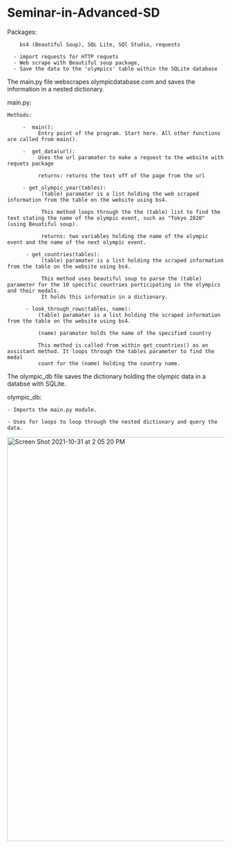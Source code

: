 # Seminar-in-Advanced-SD
Packages: 

        bs4 (Beautiful Soup), SQL Lite, SQl Studio, requests
        
      - import requests for HTTP requets
      - Web scrape with Beautiful soup package, 
      - Save the data to the 'olympics' table within the SQLite database
      
The main.py file webscrapes olympicdatabase.com and saves the information in a nested dictionary.

main.py:
    
    Methods:
    
         -  main(): 
              Entry point of the program. Start here. All other functions are called from main().

         -  get_data(url):
              Uses the url paramater to make a request to the website with requets package
              
              returns: returns the text off of the page from the url
              
         - get_olympic_year(tables):
               (table) paramater is a list holding the web scraped information from the table on the website using bs4.
               
               This method loops through the the (table) list to find the text stating the name of the olympic event, such as "Tokyo 2020" (using Beuatiful soup).
               
               returns: two variables holding the name of the olympic event and the name of the next olympic event.
               
          - get_countries(tables):
               (table) paramater is a list holding the scraped information from the table on the website using bs4.
               
               This method uses beautiful soup to parse the (table) parameter for the 10 specific countries participating in the olympics and their medals. 
               It holds this informatin in a dictionary.
               
          - look_through_rows(tables, name):
              (table) paramater is a list holding the scraped information from the table on the website using bs4.
              
              (name) paramater holds the name of the specified country 
              
              This method is called from within get_countries() as an assistant method. It loops through the tables parameter to find the medal
              count for the (name) holding the country name.
              
The olympic_db file saves the dictionary holding the olympic data in a databse with SQLite.


olympic_db:
    
    - Imports the main.py module.
    
    - Uses for loops to loop through the nested dictionary and query the data.
    
    
   <img width="934" alt="Screen Shot 2021-10-31 at 2 05 20 PM" src="https://user-images.githubusercontent.com/70460601/139597884-aa2a9678-677c-4d89-8305-0898e81efea4.png">

   
      
